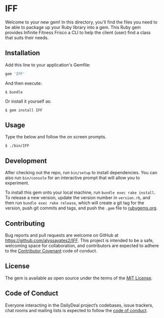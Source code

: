 # IFF

Welcome to your new gem! In this directory, you'll find the files you need to be able to package up your Ruby library into a gem. This Ruby gem provides Infinite Fitness Frisco a CLI to help the client (user) find a class that suits their needs.

## Installation

Add this line to your application's Gemfile:

```ruby
gem 'IFF'
```

And then execute:

    $ bundle

Or install it yourself as:

    $ gem install IFF

## Usage

Type the below and follow the on screen prompts. 

    $ ./bin/IFF

## Development

After checking out the repo, run `bin/setup` to install dependencies. You can also run `bin/console` for an interactive prompt that will allow you to experiment.

To install this gem onto your local machine, run `bundle exec rake install`. To release a new version, update the version number in `version.rb`, and then run `bundle exec rake release`, which will create a git tag for the version, push git commits and tags, and push the `.gem` file to [rubygems.org](https://rubygems.org).

## Contributing

Bug reports and pull requests are welcome on GitHub at https://github.com/alyssayates2/IFF. This project is intended to be a safe, welcoming space for collaboration, and contributors are expected to adhere to the [Contributor Covenant](http://contributor-covenant.org) code of conduct.

## License

The gem is available as open source under the terms of the [MIT License](https://opensource.org/licenses/MIT).

## Code of Conduct

Everyone interacting in the DailyDeal project’s codebases, issue trackers, chat rooms and mailing lists is expected to follow the [code of conduct](https://github.com/alyssayates2/IFF/blob/master/CODE_OF_CONDUCT.md).

